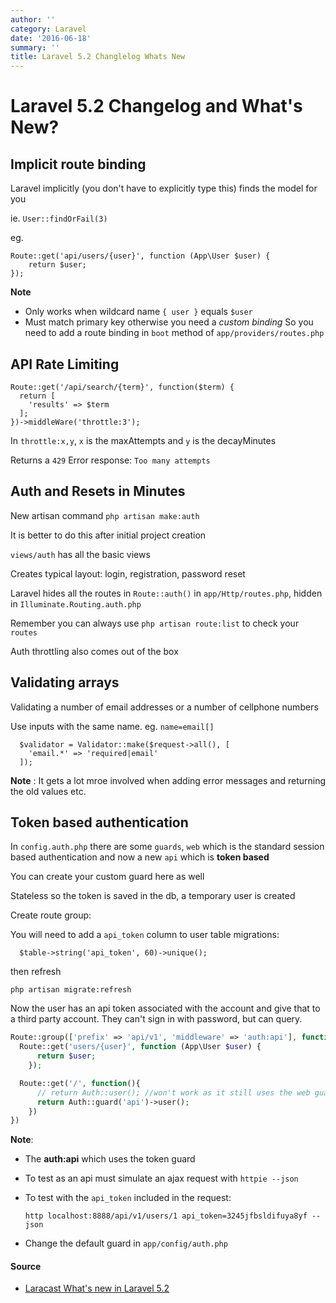 ```yaml
---
author: ''
category: Laravel
date: '2016-06-18'
summary: ''
title: Laravel 5.2 Changlelog Whats New
---
```

# Laravel 5.2 Changelog and What's New?

## Implicit route binding

Laravel implicitly (you don't have to explicitly type this) finds the model for you

ie. `User::findOrFail(3)`

eg.

```
Route::get('api/users/{user}', function (App\User $user) {
    return $user;
});
```

**Note**

- Only works when wildcard name `{ user }` equals `$user`
- Must match primary key otherwise you need a _custom binding_ So you need to add a route binding in `boot` method of `app/providers/routes.php`

## API Rate Limiting

```
Route::get('/api/search/{term}', function($term) {
  return [
    'results' => $term
  ];
})->middleWare('throttle:3');
```

In `throttle:x,y`, `x` is the maxAttempts and `y` is the decayMinutes

Returns a `429` Error response: `Too many attempts`

## Auth and Resets in Minutes

New artisan command `php artisan make:auth`

It is better to do this after initial project creation

`views/auth` has all the basic views

Creates typical layout: login, registration, password reset

Laravel hides all the routes in `Route::auth()` in `app/Http/routes.php`, hidden in `Illuminate.Routing.auth.php`

Remember you can always use `php artisan route:list` to check your `routes`

Auth throttling also comes out of the box

## Validating arrays

Validating a number of email addresses or a number of cellphone numbers

Use inputs with the same name. eg. `name=email[]`

```
  $validator = Validator::make($request->all(), [
    'email.*' => 'required|email'
  ]);
```

**Note** : It gets a lot mroe involved when adding error messages and returning the old values etc.

## Token based authentication

In `config.auth.php` there are some `guards`, `web` which is the standard session based authentication and now a new `api` which is **token based**

You can create your custom guard here as well

Stateless so the token is saved in the db, a temporary user is created

Create route group:

You will need to add a `api_token` column to user table migrations:

```
  $table->string('api_token', 60)->unique();
```

then refresh

`php artisan migrate:refresh`

Now the user has an api token associated with the account and give that to a third party account. They can't sign in with password, but can query.

```php
Route::group(['prefix' => 'api/v1', 'middleware' => 'auth:api'], function(){
  Route::get('users/{user}', function (App\User $user) {
      return $user;
    });

  Route::get('/', function(){
      // return Auth::user(); //won't work as it still uses the web guard
      return Auth::guard('api')->user();
    })
})
```

**Note**:

- The **auth:api** which uses the token guard
- To test as an api must simulate an ajax request with `httpie --json`
- To test with the `api_token` included in the request:

    `http localhost:8888/api/v1/users/1 api_token=3245jfbsldifuya8yf --json`

- Change the default guard in `app/config/auth.php`

#### Source

- [Laracast What's new in Laravel 5.2](https://laracasts.com/series/whats-new-in-laravel-5-2)
